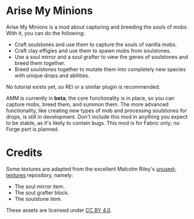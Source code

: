 # Arise My Minions

Arise My Minions is a mod about capturing and breeding the souls of mobs. With it, you can do the following:

* Craft soulstones and use them to capture the souls of vanilla mobs.
* Craft clay effigies and use them to spawn mobs from soulstones.
* Use a soul mirror and a soul grafter to view the genes of soulstones and breed them together.
* Breed soulstones together to mutate them into completely new species with unique drops and abilities.

No tutorial exists yet, so REI or a similar plugin is recommended.

AMM is currently in **beta**; the core functionality is in place, so you can capture mobs, breed them, and summon them. The more advanced functionality, like creating new types of mob and processing soulstones for drops, is still in development. Don't include this mod in anything you expect to be stable, as it's likely to contain bugs. This mod is for Fabric only; no Forge port is planned.

# Credits

Some textures are adapted from the excellent Malcolm Riley's [unused-textures](https://github.com/malcolmriley/unused-textures) repository, namely:

* The soul mirror item.
* The soul grafter block.
* The soulstone item.

These assets are licensed under [CC BY 4.0](https://creativecommons.org/licenses/by/4.0/).